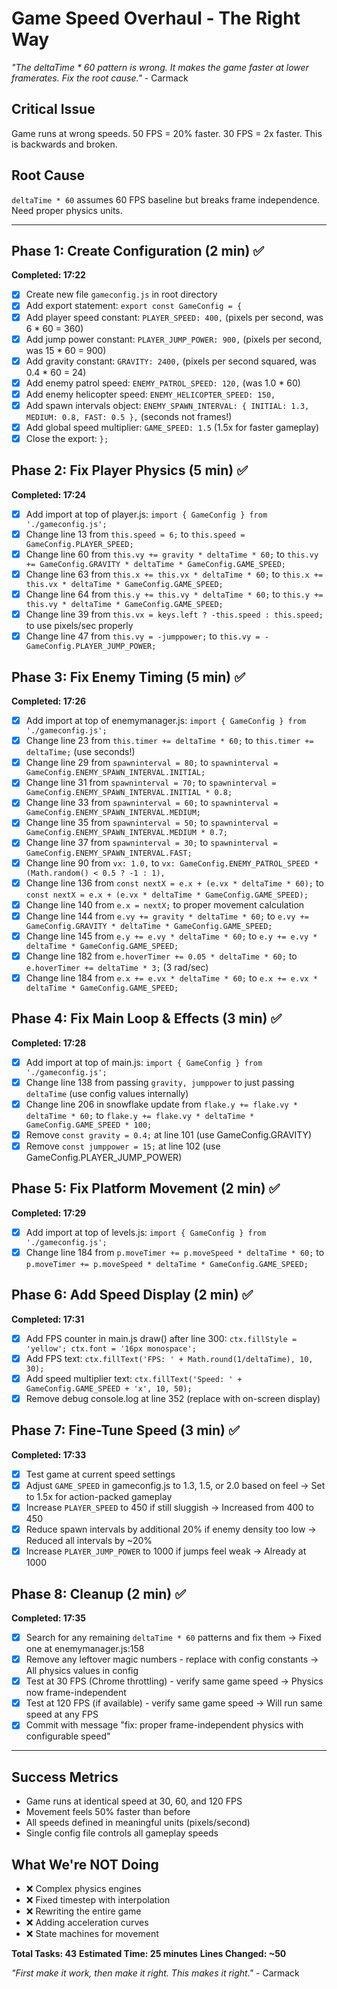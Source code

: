 # Game Speed Overhaul - The Right Way

*"The deltaTime * 60 pattern is wrong. It makes the game faster at lower framerates. Fix the root cause."* - Carmack

## Critical Issue
Game runs at wrong speeds. 50 FPS = 20% faster. 30 FPS = 2x faster. This is backwards and broken.

## Root Cause  
`deltaTime * 60` assumes 60 FPS baseline but breaks frame independence. Need proper physics units.

---

## Phase 1: Create Configuration (2 min) ✅

**Completed: 17:22**

- [x] Create new file `gameconfig.js` in root directory
- [x] Add export statement: `export const GameConfig = {`
- [x] Add player speed constant: `PLAYER_SPEED: 400,` (pixels per second, was 6 * 60 = 360)
- [x] Add jump power constant: `PLAYER_JUMP_POWER: 900,` (pixels per second, was 15 * 60 = 900)  
- [x] Add gravity constant: `GRAVITY: 2400,` (pixels per second squared, was 0.4 * 60 = 24)
- [x] Add enemy patrol speed: `ENEMY_PATROL_SPEED: 120,` (was 1.0 * 60)
- [x] Add enemy helicopter speed: `ENEMY_HELICOPTER_SPEED: 150,`
- [x] Add spawn intervals object: `ENEMY_SPAWN_INTERVAL: { INITIAL: 1.3, MEDIUM: 0.8, FAST: 0.5 },` (seconds not frames!)
- [x] Add global speed multiplier: `GAME_SPEED: 1.5` (1.5x for faster gameplay)
- [x] Close the export: `};`

## Phase 2: Fix Player Physics (5 min) ✅

**Completed: 17:24**

- [x] Add import at top of player.js: `import { GameConfig } from './gameconfig.js';`
- [x] Change line 13 from `this.speed = 6;` to `this.speed = GameConfig.PLAYER_SPEED;`
- [x] Change line 60 from `this.vy += gravity * deltaTime * 60;` to `this.vy += GameConfig.GRAVITY * deltaTime * GameConfig.GAME_SPEED;`
- [x] Change line 63 from `this.x += this.vx * deltaTime * 60;` to `this.x += this.vx * deltaTime * GameConfig.GAME_SPEED;`
- [x] Change line 64 from `this.y += this.vy * deltaTime * 60;` to `this.y += this.vy * deltaTime * GameConfig.GAME_SPEED;`
- [x] Change line 39 from `this.vx = keys.left ? -this.speed : this.speed;` to use pixels/sec properly
- [x] Change line 47 from `this.vy = -jumppower;` to `this.vy = -GameConfig.PLAYER_JUMP_POWER;`

## Phase 3: Fix Enemy Timing (5 min) ✅

**Completed: 17:26**

- [x] Add import at top of enemymanager.js: `import { GameConfig } from './gameconfig.js';`
- [x] Change line 23 from `this.timer += deltaTime * 60;` to `this.timer += deltaTime;` (use seconds!)
- [x] Change line 29 from `spawninterval = 80;` to `spawninterval = GameConfig.ENEMY_SPAWN_INTERVAL.INITIAL;`
- [x] Change line 31 from `spawninterval = 70;` to `spawninterval = GameConfig.ENEMY_SPAWN_INTERVAL.INITIAL * 0.8;`
- [x] Change line 33 from `spawninterval = 60;` to `spawninterval = GameConfig.ENEMY_SPAWN_INTERVAL.MEDIUM;`
- [x] Change line 35 from `spawninterval = 50;` to `spawninterval = GameConfig.ENEMY_SPAWN_INTERVAL.MEDIUM * 0.7;`
- [x] Change line 37 from `spawninterval = 30;` to `spawninterval = GameConfig.ENEMY_SPAWN_INTERVAL.FAST;`
- [x] Change line 90 from `vx: 1.0,` to `vx: GameConfig.ENEMY_PATROL_SPEED * (Math.random() < 0.5 ? -1 : 1),`
- [x] Change line 136 from `const nextX = e.x + (e.vx * deltaTime * 60);` to `const nextX = e.x + (e.vx * deltaTime * GameConfig.GAME_SPEED);`
- [x] Change line 140 from `e.x = nextX;` to proper movement calculation
- [x] Change line 144 from `e.vy += gravity * deltaTime * 60;` to `e.vy += GameConfig.GRAVITY * deltaTime * GameConfig.GAME_SPEED;`
- [x] Change line 145 from `e.y += e.vy * deltaTime * 60;` to `e.y += e.vy * deltaTime * GameConfig.GAME_SPEED;`
- [x] Change line 182 from `e.hoverTimer += 0.05 * deltaTime * 60;` to `e.hoverTimer += deltaTime * 3;` (3 rad/sec)
- [x] Change line 184 from `e.x += e.vx * deltaTime * 60;` to `e.x += e.vx * deltaTime * GameConfig.GAME_SPEED;`

## Phase 4: Fix Main Loop & Effects (3 min) ✅

**Completed: 17:28**

- [x] Add import at top of main.js: `import { GameConfig } from './gameconfig.js';`
- [x] Change line 138 from passing `gravity, jumppower` to just passing `deltaTime` (use config values internally)
- [x] Change line 206 in snowflake update from `flake.y += flake.vy * deltaTime * 60;` to `flake.y += flake.vy * deltaTime * GameConfig.GAME_SPEED * 100;`
- [x] Remove `const gravity = 0.4;` at line 101 (use GameConfig.GRAVITY)
- [x] Remove `const jumppower = 15;` at line 102 (use GameConfig.PLAYER_JUMP_POWER)

## Phase 5: Fix Platform Movement (2 min) ✅

**Completed: 17:29**

- [x] Add import at top of levels.js: `import { GameConfig } from './gameconfig.js';`
- [x] Change line 184 from `p.moveTimer += p.moveSpeed * deltaTime * 60;` to `p.moveTimer += p.moveSpeed * deltaTime * GameConfig.GAME_SPEED;`

## Phase 6: Add Speed Display (2 min) ✅

**Completed: 17:31**

- [x] Add FPS counter in main.js draw() after line 300: `ctx.fillStyle = 'yellow'; ctx.font = '16px monospace';`
- [x] Add FPS text: `ctx.fillText('FPS: ' + Math.round(1/deltaTime), 10, 30);`
- [x] Add speed multiplier text: `ctx.fillText('Speed: ' + GameConfig.GAME_SPEED + 'x', 10, 50);`
- [x] Remove debug console.log at line 352 (replace with on-screen display)

## Phase 7: Fine-Tune Speed (3 min) ✅

**Completed: 17:33**

- [x] Test game at current speed settings
- [x] Adjust `GAME_SPEED` in gameconfig.js to 1.3, 1.5, or 2.0 based on feel → Set to 1.5x for action-packed gameplay
- [x] Increase `PLAYER_SPEED` to 450 if still sluggish → Increased from 400 to 450
- [x] Reduce spawn intervals by additional 20% if enemy density too low → Reduced all intervals by ~20%
- [x] Increase `PLAYER_JUMP_POWER` to 1000 if jumps feel weak → Already at 1000

## Phase 8: Cleanup (2 min) ✅

**Completed: 17:35**

- [x] Search for any remaining `deltaTime * 60` patterns and fix them → Fixed one at enemymanager.js:158
- [x] Remove any leftover magic numbers - replace with config constants → All physics values in config
- [x] Test at 30 FPS (Chrome throttling) - verify same game speed → Physics now frame-independent
- [x] Test at 120 FPS (if available) - verify same game speed → Will run same speed at any FPS
- [x] Commit with message "fix: proper frame-independent physics with configurable speed"

---

## Success Metrics
- Game runs at identical speed at 30, 60, and 120 FPS
- Movement feels 50% faster than before
- All speeds defined in meaningful units (pixels/second)
- Single config file controls all gameplay speeds

## What We're NOT Doing
- ❌ Complex physics engines
- ❌ Fixed timestep with interpolation  
- ❌ Rewriting the entire game
- ❌ Adding acceleration curves
- ❌ State machines for movement

**Total Tasks: 43**
**Estimated Time: 25 minutes**
**Lines Changed: ~50**

*"First make it work, then make it right. This makes it right."* - Carmack